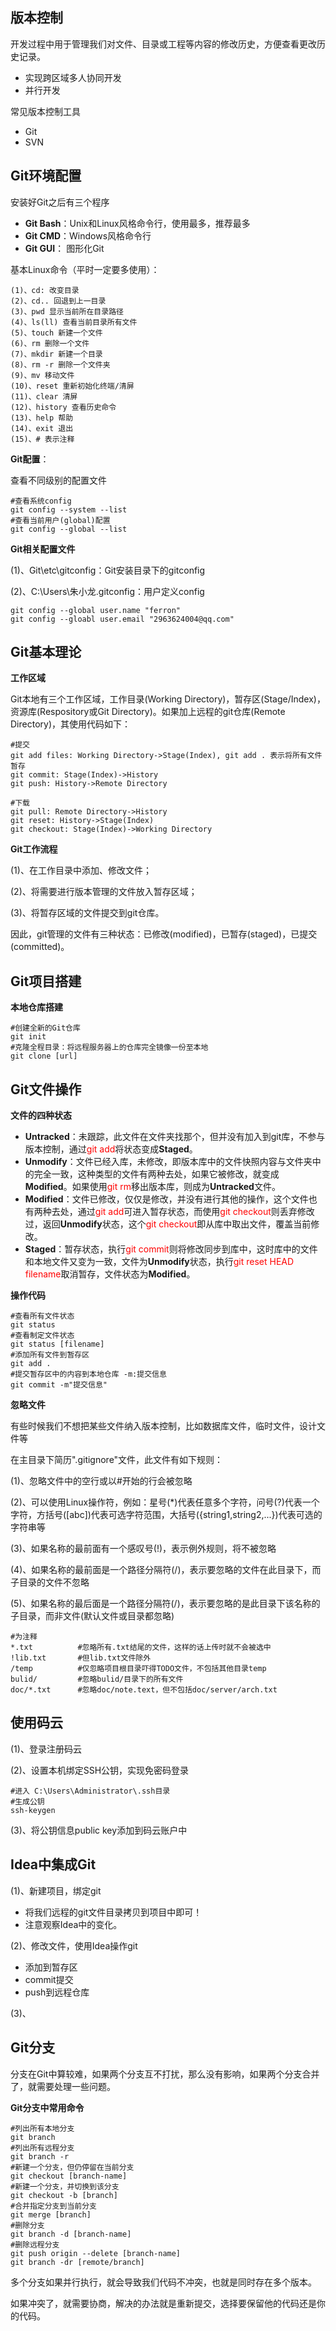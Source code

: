 ## 版本控制

开发过程中用于管理我们对文件、目录或工程等内容的修改历史，方便查看更改历史记录。

- 实现跨区域多人协同开发
- 并行开发

常见版本控制工具

- Git
- SVN

## Git环境配置

安装好Git之后有三个程序

- **Git Bash**：Unix和Linux风格命令行，使用最多，推荐最多
- **Git CMD**：Windows风格命令行
- **Git GUI**： 图形化Git

基本Linux命令（平时一定要多使用）：

```Linux
(1)、cd: 改变目录
(2)、cd.. 回退到上一目录
(3)、pwd 显示当前所在目录路径
(4)、ls(ll) 查看当前目录所有文件
(5)、touch 新建一个文件
(6)、rm 删除一个文件
(7)、mkdir 新建一个目录
(8)、rm -r 删除一个文件夹
(9)、mv 移动文件
(10)、reset 重新初始化终端/清屏
(11)、clear 清屏
(12)、history 查看历史命令
(13)、help 帮助
(14)、exit 退出
(15)、# 表示注释
```

**Git配置**：

查看不同级别的配置文件

```Linux
#查看系统config
git config --system --list
#查看当前用户(global)配置
git config --global --list
```

**Git相关配置文件**

(1)、Git\etc\gitconfig：Git安装目录下的gitconfig

(2)、C:\Users\朱小龙\.gitconfig：用户定义config

```Linux
git config --global user.name "ferron"
git config --gloabl user.email "2963624004@qq.com"
```

## Git基本理论

**工作区域**

Git本地有三个工作区域，工作目录(Working Directory)，暂存区(Stage/Index)，资源库(Respository或Git Directory)。如果加上远程的git仓库(Remote Directory)，其使用代码如下：

```Linux
#提交
git add files: Working Directory->Stage(Index), git add . 表示将所有文件暂存
git commit: Stage(Index)->History
git push: History->Remote Directory

#下载
git pull: Remote Directory->History
git reset: History->Stage(Index)
git checkout: Stage(Index)->Working Directory
```

**Git工作流程**

(1)、在工作目录中添加、修改文件；

(2)、将需要进行版本管理的文件放入暂存区域；

(3)、将暂存区域的文件提交到git仓库。

因此，git管理的文件有三种状态：已修改(modified)，已暂存(staged)，已提交(committed)。

## Git项目搭建

**本地仓库搭建**

```Linux
#创建全新的Git仓库
git init
#克隆全程目录：将远程服务器上的仓库完全镜像一份至本地
git clone [url]
```

## Git文件操作

**文件的四种状态**

- **Untracked**：未跟踪，此文件在文件夹找那个，但并没有加入到git库，不参与版本控制，通过<font color=red>git add</font>将状态变成**Staged**。
- **Unmodify**：文件已经入库，未修改，即版本库中的文件快照内容与文件夹中的完全一致，这种类型的文件有两种去处，如果它被修改，就变成**Modified**。如果使用<font color=red>git rm</font>移出版本库，则成为**Untracked**文件。
- **Modified**：文件已修改，仅仅是修改，并没有进行其他的操作，这个文件也有两种去处，通过<font color=red>git add</font>可进入暂存状态，而使用<font color=red>git checkout</font>则丢弃修改过，返回**Unmodify**状态，这个<font color=red>git checkout</font>即从库中取出文件，覆盖当前修改。
- **Staged**：暂存状态，执行<font color=red>git commit</font>则将修改同步到库中，这时库中的文件和本地文件又变为一致，文件为**Unmodify**状态，执行<font color=red>git reset HEAD filename</font>取消暂存，文件状态为**Modified**。

**操作代码**

```Linux
#查看所有文件状态
git status
#查看制定文件状态
git status [filename]
#添加所有文件到暂存区
git add .
#提交暂存区中的内容到本地仓库 -m:提交信息
git commit -m"提交信息"
```

**忽略文件**

有些时候我们不想把某些文件纳入版本控制，比如数据库文件，临时文件，设计文件等

在主目录下简历".gitignore"文件，此文件有如下规则：

(1)、忽略文件中的空行或以#开始的行会被忽略

(2)、可以使用Linux操作符，例如：星号(*)代表任意多个字符，问号(?)代表一个字符，方括号([abc])代表可选字符范围，大括号({string1,string2,...})代表可选的字符串等

(3)、如果名称的最前面有一个感叹号(!)，表示例外规则，将不被忽略

(4)、如果名称的最前面是一个路径分隔符(/)，表示要忽略的文件在此目录下，而子目录的文件不忽略

(5)、如果名称的最后面是一个路径分隔符(/)，表示要忽略的是此目录下该名称的子目录，而非文件(默认文件或目录都忽略)

```
#为注释
*.txt          #忽略所有.txt结尾的文件，这样的话上传时就不会被选中
!lib.txt       #但lib.txt文件除外
/temp          #仅忽略项目根目录吓得TODO文件，不包括其他目录temp
bulid/         #忽略bulid/目录下的所有文件
doc/*.txt      #忽略doc/note.text，但不包括doc/server/arch.txt
```

## 使用码云

(1)、登录注册码云

(2)、设置本机绑定SSH公钥，实现免密码登录

```Linux
#进入 C:\Users\Administrator\.ssh目录
#生成公钥
ssh-keygen
```

(3)、将公钥信息public key添加到码云账户中

## Idea中集成Git

(1)、新建项目，绑定git

- 将我们远程的git文件目录拷贝到项目中即可！
- 注意观察Idea中的变化。

(2)、修改文件，使用Idea操作git

- 添加到暂存区
- commit提交
- push到远程仓库

(3)、

## Git分支

分支在Git中算较难，如果两个分支互不打扰，那么没有影响，如果两个分支合并了，就需要处理一些问题。

**Git分支中常用命令**

```Linux
#列出所有本地分支
git branch
#列出所有远程分支
git branch -r
#新建一个分支，但仍停留在当前分支
git checkout [branch-name]
#新建一个分支，并切换到该分支
git checkout -b [branch]
#合并指定分支到当前分支
git merge [branch]
#删除分支
git branch -d [branch-name]
#删除远程分支
git push origin --delete [branch-name]
git branch -dr [remote/branch]
```

多个分支如果并行执行，就会导致我们代码不冲突，也就是同时存在多个版本。

如果冲突了，就需要协商，解决的办法就是重新提交，选择要保留他的代码还是你的代码。





